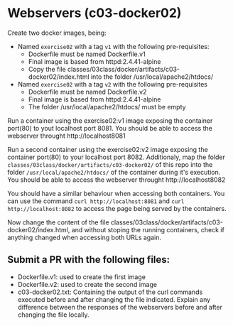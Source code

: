 # Webservers (c03-docker02)

Create two docker images, being: 
- Named `exercise02` with a tag `v1` with the following pre-requisites:
    - Dockerfile must be named Dockerfile.v1
    - Final image is based from httpd:2.4.41-alpine
    - Copy the file classes/03class/docker/artifacts/c03-docker02/index.html into the folder /usr/local/apache2/htdocs/
- Named `exercise02` with a tag `v2` with the following pre-requisites
    - Dockerfile must be named Dockerfile.v2
    - Final image is based from httpd:2.4.41-alpine
    - The folder /usr/local/apache2/htdocs/ must be empty

Run a container using the exercise02:v1 image exposing the container port(80) to yout localhost port 8081. You should be able to access the webserver throught http://localhost8081

Run a second container using the exercise02:v2 image exposing the container port(80) to your localhost port 8082. Additionaly, map the folder `classes/03class/docker/artifacts/c03-docker02/` of this repo into the folder `/usr/local/apache2/htdocs/` of the container during it's execution. You should be able to access the webserver throught http://localhost8082

You should have a similar behaviour when accessing both containers. You can use the command `curl http://localhost:8081` and `curl http://localhost:8082` to access the page being served by the containers.

Now change the content of the file classes/03class/docker/artifacts/c03-docker02/index.html, and without stoping the running containers, check if anything changed when accessing both URLs again.

## Submit a PR with the following files:
- Dockerfile.v1: used to create the first image
- Dockerfile.v2: used to create the second image
- c03-docker02.txt: Containing the output of the curl commands executed before and after changing the file indicated. Explain any difference between the responses of the webservers before and after changing the file locally. 
